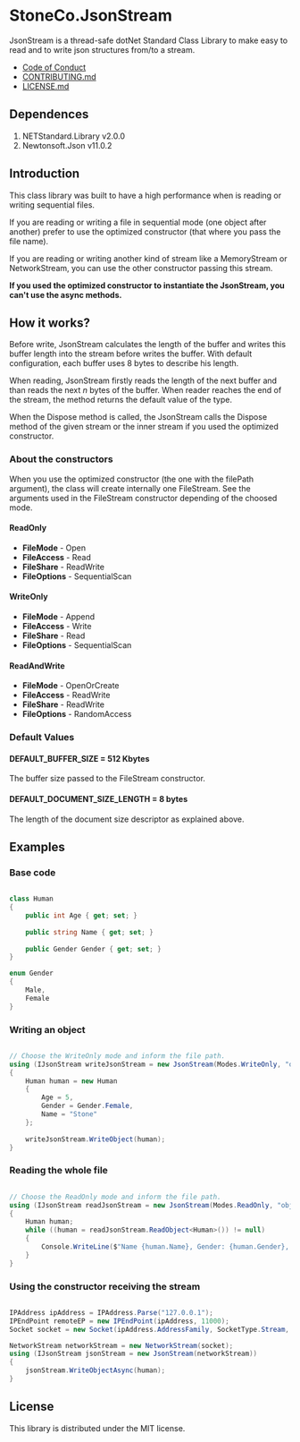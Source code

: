 # StoneCo.JsonStream
JsonStream is a thread-safe dotNet Standard Class Library to make easy to read and to write json structures from/to a stream.

* [Code of Conduct](codeOfConduct/README.md)
* [CONTRIBUTING.md](contributing/README.md)
* [LICENSE.md](license/README.md)

## Dependences

1. NETStandard.Library v2.0.0
1. Newtonsoft.Json v11.0.2

## Introduction
This class library was built to have a high performance when is reading or writing sequential files.

If you are reading or writing a file in sequential mode (one object after another) prefer to use the optimized constructor (that where you pass the file name).

If you are reading or writing another kind of stream like a MemoryStream or NetworkStream, you can use the other constructor passing this stream.

**If you used the optimized constructor to instantiate the JsonStream, you can't use the async methods.**
 

## How it works?
Before write, JsonStream calculates the length of the buffer and writes this buffer length into the stream before writes the buffer. With default configuration, each buffer uses 8 bytes to describe his length.

When reading, JsonStream firstly reads the length of the next buffer and than reads the next *n* bytes of the buffer. When reader reaches the end of the stream, the method returns the default value of the type.

When the Dispose method is called, the JsonStream calls the Dispose method of the given stream or the inner stream if you used the optimized constructor.

### About the constructors
When you use the optimized constructor (the one with the filePath argument), the class will create internally one FileStream.
See the arguments used in the FileStream constructor depending of the choosed mode.

#### ReadOnly
* **FileMode** - Open
* **FileAccess** - Read
* **FileShare** - ReadWrite
* **FileOptions** - SequentialScan

#### WriteOnly
* **FileMode** - Append
* **FileAccess** - Write
* **FileShare** - Read
* **FileOptions** - SequentialScan

#### ReadAndWrite
* **FileMode** - OpenOrCreate
* **FileAccess** - ReadWrite
* **FileShare** - ReadWrite
* **FileOptions** - RandomAccess

### Default Values

#### DEFAULT\_BUFFER\_SIZE = 512 Kbytes
The buffer size passed to the FileStream constructor.


#### DEFAULT\_DOCUMENT\_SIZE\_LENGTH = 8 bytes
The length of the document size descriptor as explained above.

## Examples

### Base code

```C#

class Human
{
	public int Age { get; set; }
	
	public string Name { get; set; }
	
	public Gender Gender { get; set; }
}

enum Gender
{
	Male,
	Female
}

```

### Writing an object


```C#

// Choose the WriteOnly mode and inform the file path.
using (IJsonStream writeJsonStream = new JsonStream(Modes.WriteOnly, "objects.json"))
{
	Human human = new Human
	{
		Age = 5,
		Gender = Gender.Female,
		Name = "Stone"
	};
	
	writeJsonStream.WriteObject(human);                    
}

```

### Reading the whole file

```C#

// Choose the ReadOnly mode and inform the file path.
using (IJsonStream readJsonStream = new JsonStream(Modes.ReadOnly, "objects.json"))
{
	Human human;
	while ((human = readJsonStream.ReadObject<Human>()) != null)
	{
		Console.WriteLine($"Name {human.Name}, Gender: {human.Gender}, Age: {human.Age}");
	}	
}


```

### Using the constructor receiving the stream

```C#

IPAddress ipAddress = IPAddress.Parse("127.0.0.1");
IPEndPoint remoteEP = new IPEndPoint(ipAddress, 11000);
Socket socket = new Socket(ipAddress.AddressFamily, SocketType.Stream, ProtocolType.Tcp);

NetworkStream networkStream = new NetworkStream(socket);
using (IJsonStream jsonStream = new JsonStream(networkStream))
{
	jsonStream.WriteObjectAsync(human);
}

```

## License
This library is distributed under the MIT license.